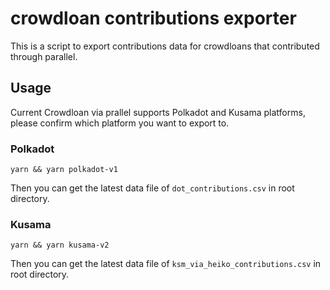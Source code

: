 # crowdloan contributions exporter

This is a script to export contributions data for crowdloans that contributed through parallel.

## Usage

Current Crowdloan via prallel supports Polkadot and Kusama platforms, please confirm which platform you want to export to.

### Polkadot

`yarn && yarn polkadot-v1`

Then you can get the latest data file of `dot_contributions.csv` in root directory.

### Kusama

`yarn && yarn kusama-v2`

Then you can get the latest data file of `ksm_via_heiko_contributions.csv` in root directory.
